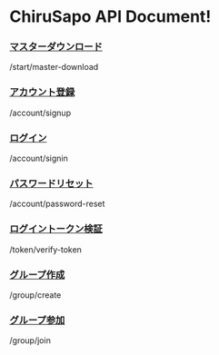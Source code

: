 # ChiruSapo API Document!

### [マスターダウンロード](/_api-document/start/master-download.md)
/start/master-download

### [アカウント登録](/_api-document/account/signup.md)
/account/signup

### [ログイン](/_api-document/account/signin.md)
/account/signin

### [パスワードリセット](/_api-document/account/password-reset.md)
/account/password-reset

### [ログイントークン検証](/_api-document/token/verify-token.md)
/token/verify-token

### [グループ作成](/_api-document/group/create.md)
/group/create

### [グループ参加](/_api-document/group/join.md)
/group/join
